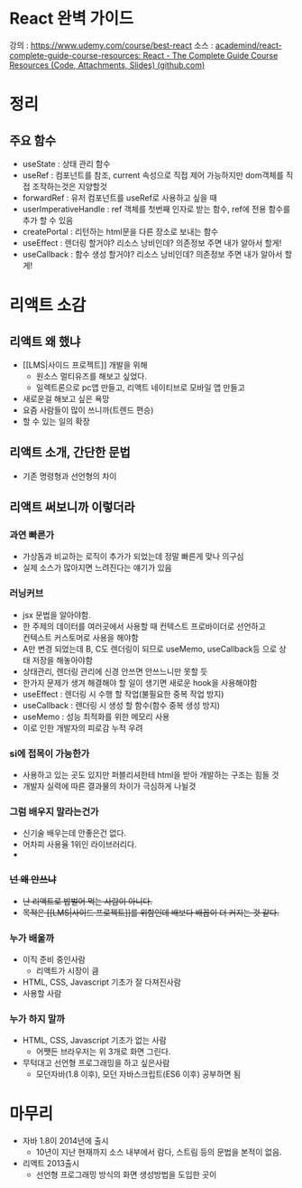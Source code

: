 # React 완벽 가이드
강의 : https://www.udemy.com/course/best-react
소스 : [academind/react-complete-guide-course-resources: React - The Complete Guide Course Resources (Code, Attachments, Slides) (github.com)](https://github.com/academind/react-complete-guide-course-resources)

# 정리
## 주요 함수
- useState : 상태 관리 함수
- useRef : 컴포넌트를 참조, current 속성으로 직접 제어 가능하지만 dom객체를 직접 조작하는것은 지양할것
- forwardRef : 유저 컴포넌트를 useRef로 사용하고 싶을 때
- userImperativeHandle : ref 객체를 첫번째 인자로 받는 함수, ref에 전용 함수를 추가 할 수 있음
- createPortal : 리턴하는 html문을 다른 장소로 보내는 함수
- useEffect : 렌더링 할거야? 리소스 낭비인데? 의존정보 주면 내가 알아서 할게!
- useCallback : 함수 생성 할거야? 리소스 낭비인데? 의존정보 주면 내가 알아서 할게!

# 리액트 소감
## 리액트 왜 했냐
  - [[LMS|사이드 프로젝트]] 개발을 위해
    - 원소스 멀티유즈를 해보고 싶었다.
    - 일렉트론으로 pc앱 만들고, 리액트 네이티브로 모바일 앱 만들고
  - 새로운걸 해보고 싶은 욕망
  - 요즘 사람들이 많이 쓰니까(트렌드 편승)
  - 할 수 있는 일의 확장
  
## 리액트 소개, 간단한 문법
  - 기존 명령형과 선언형의 차이
## 리액트 써보니까 이렇더라
### 과연 빠른가
- 가상돔과 비교하는 로직이 추가가 되었는데 정말 빠른게 맞나 의구심
- 실제 소스가 많아지면 느려진다는 얘기가 있음
### 러닝커브
- jsx 문법을 알아야함.
- 한 주제의 데이터를 여러곳에서 사용할 때 컨텍스트 프로바이더로 선언하고  
컨텍스트 커스토머로 사용을 해야함
- A만 변경 되었는데 B, C도 렌더링이 되므로 useMemo, useCallback등 으로 상태 저장을 해놓아야함
- 상태관리, 렌더링 관리에 신경 안쓰면 안쓰느니만 못할 듯
- 한가지 문제가 생겨 해결해야 할 일이 생기면 새로운 hook을 사용해야함
- useEffect : 렌더링 시 수행 할 작업(불필요한 중복 작업 방지)
- useCallback : 렌더링 시 생성 할 함수(함수 중복 생성 방지)
- useMemo : 성능 최적화를 위한 메모리 사용
- 이로 인한 개발자의 피로감 누적 우려
### si에 접목이 가능한가
  - 사용하고 있는 곳도 있지만 퍼블리셔한테 html을 받아 개발하는 구조는 힘들 것
  - 개발자 실력에 따른 결과물의 차이가 극심하게 나뉠것
### 그럼 배우지 말라는건가
- 신기술 배우는데 안좋은건 없다.
- 어차피 사용율 1위인 라이브러리다.
- 
### ~~넌 왜 안쓰냐~~
- ~~난 리액트로 밥벌어 먹는 사람이 아니다.~~
- ~~목적은 [[LMS|사이드 프로젝트]]를 위함인데 배보다 배꼽이 더 커지는 것 같다.~~

### 누가 배울까
  - 이직 준비 중인사람
    - 리액트가 시장이 큼
  - HTML, CSS, Javascript 기초가 잘 다져진사람
  - 사용할 사람

### 누가 하지 말까
  - HTML, CSS, Javascript 기초가 없는 사람
    - 어쨋든 브라우저는 위 3개로 화면 그린다.
  - 무턱대고 선언형 프로그래밍을 하고 싶은사람
    - 모던자바(1.8 이후), 모던 자바스크립트(ES6 이후) 공부하면 됨

# 마무리
  - 자바 1.8이 2014년에 출시
    - 10년이 지난 현재까지 소스 내부에서 람다, 스트림 등의 문법을 본적이 없음.
  - 리액트 2013출시
    - 선언형 프로그래밍 방식의 화면 생성방법을 도입한 곳이 